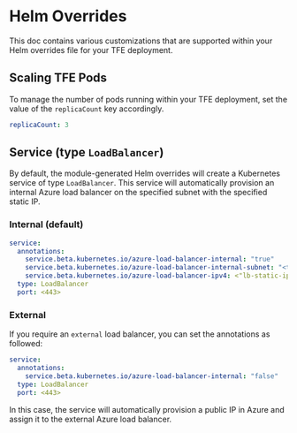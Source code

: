 # Helm Overrides

This doc contains various customizations that are supported within your Helm overrides file for your TFE deployment.

## Scaling TFE Pods

To manage the number of pods running within your TFE deployment, set the value of the `replicaCount` key accordingly.

```yaml
replicaCount: 3
```

## Service (type `LoadBalancer`)

By default, the module-generated Helm overrides will create a Kubernetes service of type `LoadBalancer`. This service will automatically provision an internal Azure load balancer on the specified subnet with the specified static IP.

### Internal (default)

```yaml
service:
  annotations:
    service.beta.kubernetes.io/azure-load-balancer-internal: "true"
    service.beta.kubernetes.io/azure-load-balancer-internal-subnet: "<tfe-lb-subnet-name>"
    service.beta.kubernetes.io/azure-load-balancer-ipv4: <"lb-static-ip">  # Available private IP address from TFE load balancer subnet
  type: LoadBalancer
  port: <443>
```

### External

If you require an `external` load balancer, you can set the annotations as followed:

```yaml
service:
  annotations:
    service.beta.kubernetes.io/azure-load-balancer-internal: "false"
  type: LoadBalancer
  port: <443>
```

In this case, the service will automatically provision a public IP in Azure and assign it to the external Azure load balancer.